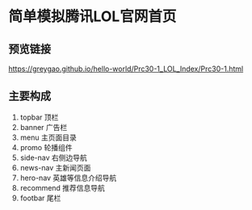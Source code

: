 # 简单模拟腾讯LOL官网首页
## 预览链接
https://greygao.github.io/hello-world/Prc30-1_LOL_Index/Prc30-1.html
## 主要构成
1. topbar 顶栏
2. banner 广告栏
3. menu 主页面目录
4. promo 轮播组件
5. side-nav 右侧边导航
6. news-nav 主新闻页面
7. hero-nav 英雄等信息介绍导航
8. recommend 推荐信息导航
9. footbar 尾栏
